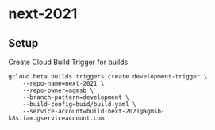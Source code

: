 # next-2021

## Setup

Create Cloud Build Trigger for builds. 

```
gcloud beta builds triggers create development-trigger \
    --repo-name=next-2021 \
    --repo-owner=agmsb \
    --branch-pattern=development \ 
    --build-config=buid/build.yaml \
    --service-account=build-next-2021@agmsb-k8s.iam.gserviceaccount.com 
```
